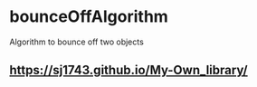 # bounceOffAlgorithm
Algorithm to bounce off two objects

## https://sj1743.github.io/My-Own_library/
